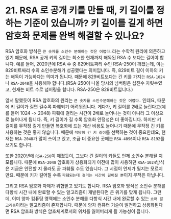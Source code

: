 # 21. RSA 로 공개 키를 만들 때, 키 길이를 정하는 기준이 있습니까? 키 길이를 길게 하면 암호화 문제를 완벽 해결할 수 있나요?

RSA 암호화 방식은 `큰 숫자를 소인수 분해하는 것은 어렵다.`라는 수학적 원리에 의존하고 있기 때문에, RSA 공개 키의 길이는 최소한 현재까지 해독된 RSA 수 보다는 길어야 합니다. 예를 들어, 2020년에 RSA 수 중 829비트짜리 수인 RSA-250이 깨졌는데, 이는 829비트짜리 수의 소인수분해가 성공했다는 의미입니다. 즉, 829비트 길이 이하의 키는 해독이 가능하다는 의미가 됩니다. 때문에 829비트보다는 긴 키를 가지는 `RSA-1024`나 `RSA-2048`을 사용해야 합니다.(RSA-250이 나올 당시의 넘버링은 십진수 자릿수였고, 현재는 비트 수로 넘버링을 합니다. RSA-250은 829비트입니다.)

앞서 말했듯이 RSA 암호화의 원리는 `큰 숫자를 소인수분해하는 것은 어렵다.` 인데요, 때문에 키 길이가 길면 길수록 파훼되기 어려워집니다. 게다가, 키 길이를 2배로 늘린다고(예를 들어 1024 -> 2048) 파훼에 걸리는 시간이 2배로 늘어나는 것이 아니라 그 이상으로 늘어나게 됩니다. 즉, 키 길이가 길 수록 암호화 안정성은 더 좋아집니다. 하지만 키 길이를 무작정 길게 만들면 복호화에 드는 계산 비용도 늘어나기 때문에 무작정 긴 키를 사용하는 것은 좋지 않습니다. 때문에 `적당히 긴 키 길이`를 선택하는 것이 중요한데요, 현재는 `RSA-2048`가 많이 쓰이고 있고, 조금 더 중요한 곳에는 `RSA-4096`이나 `RSA-8192`를 쓰기도 합니다.

또한 2020년에 `RSA-250`이 깨졌듯이, 그보다 긴 길이의 키들도 언제 소인수 분해될 지 모릅니다. 때문에 `RSA-2048` 암호화가 상용화되기 이전에 많이 사용하던 `RSA-1024`방식은 지금은 안전할 지 몰라도 곧 파훼될 수도 있습니다. 그 시점이 언제가 될지는 모르지만요. 때문에 키가 길어질 수록 `파훼되는데 걸리는 시간이 길어질 뿐`이지 무적은 아닙니다.

그리고 RSA 암호화 자체가 위협받고 있기도 합니다. RSA 암호화 방식은 소인수 분해를 다항식 시간 내에 완료할 수 있는 알고리즘이 개발된다면 큰 위기를 맞게 됩니다. 그런데, 이미 양자 컴퓨팅 영역에는 소인수 분해를 다항식 시간 내에 완료할 수 있는 `쇼어 알고리즘`이라는 알고리즘이 존재합니다. 때문에 양자 컴퓨터 기술이 발전하고 상용화된다면 RSA 암호화 방식은 암호체계로서의 위치를 잃어버리게 될 가능성이 큽니다. 

